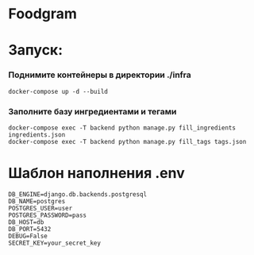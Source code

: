 # Foodgram

# Запуск:

### Поднимите контейнеры в директории ./infra
```
docker-compose up -d --build
```
### Заполните базу ингредиентами и тегами
```
docker-compose exec -T backend python manage.py fill_ingredients ingredients.json
docker-compose exec -T backend python manage.py fill_tags tags.json
```

# Шаблон наполнения .env
```
DB_ENGINE=django.db.backends.postgresql
DB_NAME=postgres
POSTGRES_USER=user
POSTGRES_PASSWORD=pass
DB_HOST=db
DB_PORT=5432
DEBUG=False
SECRET_KEY=your_secret_key
```
